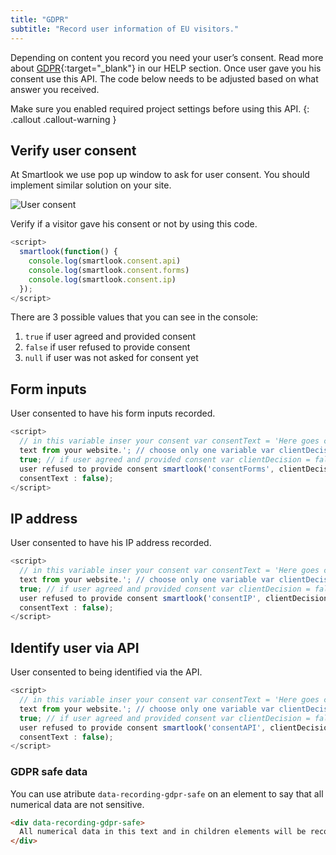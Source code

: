 ```yaml
---
title: "GDPR"
subtitle: "Record user information of EU visitors."
---
```


Depending on content you record you need your user’s consent. Read more about [GDPR](https://www.smartlook.com/help/gdpr/){:target="\_blank"} in our HELP section. Once user gave you his consent use this API. The code below needs to be adjusted based on what answer you received.

Make sure you enabled required project settings before using this API.
{: .callout .callout-warning }

## Verify user consent

At Smartlook we use pop up window to ask for user consent. You should implement similar solution on your site.

![User consent](/assets/img/docs/gdpr/consent.png)

Verify if a visitor gave his consent or not by using this code.

```js
<script>
  smartlook(function() {
    console.log(smartlook.consent.api)
    console.log(smartlook.consent.forms)
    console.log(smartlook.consent.ip)
  });
</script>
```

There are 3 possible values that you can see in the console:

1.  `true` if user agreed and provided consent
2.  `false` if user refused to provide consent
3.  `null` if user was not asked for consent yet

## Form inputs

User consented to have his form inputs recorded.

```js
<script>
  // in this variable inser your consent var consentText = 'Here goes consent
  text from your website.'; // choose only one variable var clientDecision =
  true; // if user agreed and provided consent var clientDecision = false; // if
  user refused to provide consent smartlook('consentForms', clientDecision ?
  consentText : false);
</script>
```

## IP address

User consented to have his IP address recorded.

```js
<script>
  // in this variable inser your consent var consentText = 'Here goes consent
  text from your website.'; // choose only one variable var clientDecision =
  true; // if user agreed and provided consent var clientDecision = false; // if
  user refused to provide consent smartlook('consentIP', clientDecision ?
  consentText : false);
</script>
```

## Identify user via API

User consented to being identified via the API.

```js
<script>
  // in this variable inser your consent var consentText = 'Here goes consent
  text from your website.'; // choose only one variable var clientDecision =
  true; // if user agreed and provided consent var clientDecision = false; // if
  user refused to provide consent smartlook('consentAPI', clientDecision ?
  consentText : false);
</script>
```

### GDPR safe data

You can use atribute `data-recording-gdpr-safe` on an element to say that all numerical data are not sensitive.

```html
<div data-recording-gdpr-safe>
  All numerical data in this text and in children elements will be recorded.
</div>
```

